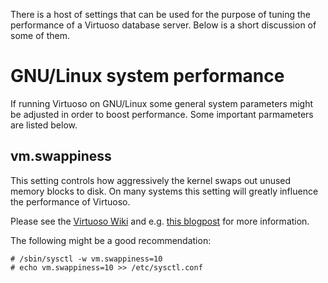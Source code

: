There is a host of settings that can be used for the purpose of tuning the performance of a Virtuoso database server. Below is a short discussion of some of them.

# GNU/Linux system performance

If running Virtuoso on GNU/Linux some general system parameters might be adjusted in order to boost performance. Some important parmameters are listed below.

## vm.swappiness

This setting controls how aggressively the kernel swaps out unused memory blocks to disk. On many systems this setting will greatly influence the performance of Virtuoso.

Please see the [Virtuoso Wiki](http://virtuoso.openlinksw.com/dataspace/doc/dav/wiki/Main/VirtRDFPerformanceTuning#"swappiness") and e.g. [this blogpost](http://unixfoo.blogspot.no/2007/11/linux-performance-tuning.html) for more information.

The following might be a good recommendation:

```shell
# /sbin/sysctl -w vm.swappiness=10
# echo vm.swappiness=10 >> /etc/sysctl.conf
```